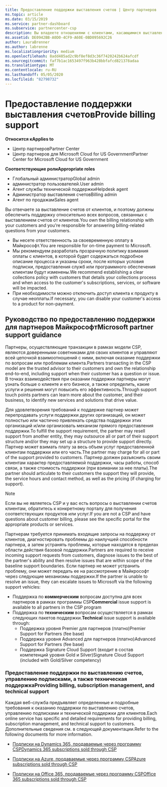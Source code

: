 ```yaml
---
title: Предоставление поддержки выставления счетов | Центр партнеров
ms.topic: article
ms.date: 03/15/2019
ms.service: partner-dashboard
ms.subservice: partnercenter-csp
description: Вы владеете отношениями с клиентами, касающимися выставления счетов, и обеспечиваете клиентам полную поддержку по всем вопросам, связанным с выставлением счетов.
ms.assetid: DE0942BB-A0D0-4CF9-A60E-0BD095692C26
author: LauraBrenner
ms.author: labrenne
ms.localizationpriority: medium
ms.openlocfilehash: 8add485ad2c9bf8ef8d3c36f7420242b624afcdf
ms.sourcegitcommit: faf7b1ac1653497f963b428bbfafcd821378adaa
ms.translationtype: MT
ms.contentlocale: ru-RU
ms.lasthandoff: 05/05/2020
ms.locfileid: "82798732"
---
```

# <a name="provide-billing-support"></a><span data-ttu-id="b03f4-103">Предоставление поддержки выставления счетов</span><span class="sxs-lookup"><span data-stu-id="b03f4-103">Provide billing support</span></span>

<span data-ttu-id="b03f4-104">**Относится к**</span><span class="sxs-lookup"><span data-stu-id="b03f4-104">**Applies to**</span></span>

-  <span data-ttu-id="b03f4-105">Центр партнеров</span><span class="sxs-lookup"><span data-stu-id="b03f4-105">Partner Center</span></span>
-  <span data-ttu-id="b03f4-106">Центр партнеров для Microsoft Cloud for US Government</span><span class="sxs-lookup"><span data-stu-id="b03f4-106">Partner Center for Microsoft Cloud for US Government</span></span>

<span data-ttu-id="b03f4-107">**Соответствующие роли**</span><span class="sxs-lookup"><span data-stu-id="b03f4-107">**Appropriate roles**</span></span>
-   <span data-ttu-id="b03f4-108">Глобальный администратор</span><span class="sxs-lookup"><span data-stu-id="b03f4-108">Global admin</span></span>
-   <span data-ttu-id="b03f4-109">администратор пользователей.</span><span class="sxs-lookup"><span data-stu-id="b03f4-109">User admin</span></span>
-   <span data-ttu-id="b03f4-110">Агент службы технической поддержки</span><span class="sxs-lookup"><span data-stu-id="b03f4-110">Helpdesk agent</span></span>
-   <span data-ttu-id="b03f4-111">Администратор выставления счетов</span><span class="sxs-lookup"><span data-stu-id="b03f4-111">Billing admin</span></span>
-   <span data-ttu-id="b03f4-112">Агент по продажам</span><span class="sxs-lookup"><span data-stu-id="b03f4-112">Sales agent</span></span>

<span data-ttu-id="b03f4-113">Вы отвечаете за выставление счетов от клиентов, и поэтому должны обеспечить поддержку относительно всех вопросов, связанных с выставлением счетов от клиентов.</span><span class="sxs-lookup"><span data-stu-id="b03f4-113">You own the billing relationship with your customers and you're responsible for answering billing-related questions from your customers.</span></span>

-   <span data-ttu-id="b03f4-114">Вы несете ответственность за своевременную оплату в Майкрософт.</span><span class="sxs-lookup"><span data-stu-id="b03f4-114">You are responsible for on-time payment to Microsoft.</span></span>
-   <span data-ttu-id="b03f4-115">Мы рекомендуем разработать прозрачную политику взимания оплаты с клиентов, в которой будет содержаться подробное описание процесса и указаны сроки, после которых условия подписки, предоставления служб или программного обеспечения клиентам будут изменены.</span><span class="sxs-lookup"><span data-stu-id="b03f4-115">We recommend establishing a clear collections policy with customers that details your collections process and when access to the customer's subscriptions, services, or software will be impacted.</span></span>
-   <span data-ttu-id="b03f4-116">При необходимости можно отключить доступ клиента к продукту в случае неоплаты.</span><span class="sxs-lookup"><span data-stu-id="b03f4-116">If necessary, you can disable your customer's access to a product for non-payment.</span></span>

## <a name="microsoft-partner-support-guidance"></a><span data-ttu-id="b03f4-117">Руководство по предоставлению поддержки для партнеров Майкрософт</span><span class="sxs-lookup"><span data-stu-id="b03f4-117">Microsoft partner support guidance</span></span>

<span data-ttu-id="b03f4-118">Партнеры, осуществляющие транзакции в рамках модели CSP, являются доверенными советниками для своих клиентов и управляют всей цепочкой взаимоотношений с ними, включая оказание поддержки по вопросам или проблемам клиента.</span><span class="sxs-lookup"><span data-stu-id="b03f4-118">Partners transacting in the CSP model are the trusted advisor to their customers and own the relationship end-to-end, including support when their customer has a question or issue.</span></span> <span data-ttu-id="b03f4-119">В точках взаимодействия при оказании поддержки партнеры могут узнать больше о клиенте и его бизнесе, а также определить, какие услуги и решения могут повысить его эффективность.</span><span class="sxs-lookup"><span data-stu-id="b03f4-119">Through support touch points partners can learn more about the customer, and their business, to identify new services and solutions that drive value.</span></span>

<span data-ttu-id="b03f4-120">Для удовлетворения требований к поддержке партнер может перепродавать услуги поддержки других организаций, он может полностью или частично привлекать средства поддержки этих организаций и/или организовать механизм прямого предоставления поддержки.</span><span class="sxs-lookup"><span data-stu-id="b03f4-120">To fulfill the support requirement, the partner may resell support from another entity, they may outsource all or part of their support structure and/or they may set up a structure to provide support directly.</span></span>  <span data-ttu-id="b03f4-121">Партнер может взимать плату за весь объем услуг предоставленной клиентам поддержки или его часть.</span><span class="sxs-lookup"><span data-stu-id="b03f4-121">The partner may charge for all or part of the support provided to customers.</span></span> <span data-ttu-id="b03f4-122">Партнер должен разъяснить своим клиентам характер предоставляемой поддержки, часы работы, способ связи, а также стоимость поддержки (при взимании за нее платы).</span><span class="sxs-lookup"><span data-stu-id="b03f4-122">The partner should articulate to their customers the support they will provide, the service hours and contact method, as well as the pricing (if charging for support).</span></span> 

>[!Note]
><span data-ttu-id="b03f4-123">Если вы не являетесь CSP и у вас есть вопросы о выставлении счетов клиентам, обратитесь к конкретному порталу для получения соответствующих продуктов или услуг.</span><span class="sxs-lookup"><span data-stu-id="b03f4-123">If you are not a CSP and have questions about customer billing, please see the specific portal for the appropriate products or services.</span></span>

<span data-ttu-id="b03f4-124">Партнерам требуется принимать входящие запросы на поддержку от клиентов, диагностировать проблемы до наилучшей способности партнера, а затем устранять проблемы, которые находятся в пределах области действия базовой поддержки.</span><span class="sxs-lookup"><span data-stu-id="b03f4-124">Partners are required to receive incoming support requests from customers, diagnose issues to the best of the partner's ability and then resolve issues that are within scope of the baseline support boundaries.</span></span> <span data-ttu-id="b03f4-125">Если партнер не может устранить проблему, они может передать ее на рассмотрение в Майкрософт через следующие механизмы поддержки.</span><span class="sxs-lookup"><span data-stu-id="b03f4-125">If the partner is unable to resolve an issue, they can escalate issues to Microsoft via the following support vehicles:</span></span>

- <span data-ttu-id="b03f4-126">Поддержка по **коммерческим** вопросам доступна для всех партнеров в рамках программы CSP</span><span class="sxs-lookup"><span data-stu-id="b03f4-126">**Commercial** issue support is available to all partners in the CSP program</span></span>
-   <span data-ttu-id="b03f4-127">Поддержка по **техническим** вопросам осуществляется в рамках следующих пакетов поддержки.</span><span class="sxs-lookup"><span data-stu-id="b03f4-127">**Technical** issue support is available through:</span></span>
    -   <span data-ttu-id="b03f4-128">Поддержка уровня Premier для партнеров (платно)</span><span class="sxs-lookup"><span data-stu-id="b03f4-128">Premier Support for Partners (fee base)</span></span>
    -   <span data-ttu-id="b03f4-129">Поддержка уровня Advanced для партнеров (платно)</span><span class="sxs-lookup"><span data-stu-id="b03f4-129">Advanced Support for Partners (fee base)</span></span>
    -   <span data-ttu-id="b03f4-130">Поддержка Signature Cloud Support (входит в состав компетенций уровня Gold и Silver)</span><span class="sxs-lookup"><span data-stu-id="b03f4-130">Signature Cloud Support (included with Gold/Silver competency)</span></span>

### <a name="providing-billing-subscription-management-and-technical-support"></a><span data-ttu-id="b03f4-131">Предоставление поддержки по выставлению счетов, управлению подписками, а также техническая поддержка</span><span class="sxs-lookup"><span data-stu-id="b03f4-131">Providing billing, subscription management, and technical support</span></span> 

<span data-ttu-id="b03f4-132">Каждая веб-служба предъявляет определенные и подробные требования к оказанию поддержки по выставлению счетов, управлению подписками и технической поддержки для клиентов.</span><span class="sxs-lookup"><span data-stu-id="b03f4-132">Each online service has specific and detailed requirements for providing billing, subscription management, and technical support to customers.</span></span> <span data-ttu-id="b03f4-133">Дополнительные сведения см. в следующей документации.</span><span class="sxs-lookup"><span data-stu-id="b03f4-133">Refer to the following documents for more information.</span></span>

-   [<span data-ttu-id="b03f4-134">Подписки на Dynamics 365, продаваемые через программу CSP</span><span class="sxs-lookup"><span data-stu-id="b03f4-134">Dynamics 365 subscriptions sold through CSP</span></span>](https://www.microsoftpartnercommunity.com/t5/CSP/Microsoft-Partner-Support-Guidance/m-p/5262#M30)

-   [<span data-ttu-id="b03f4-135">Подписки на Azure, продаваемые через программу CSP</span><span class="sxs-lookup"><span data-stu-id="b03f4-135">Azure subscriptions sold through CSP</span></span>](https://www.microsoftpartnercommunity.com/t5/CSP/Microsoft-Partner-Support-Guidance/m-p/5263#M31)

-   [<span data-ttu-id="b03f4-136">Подписки на Office 365, продаваемые через программу CSP</span><span class="sxs-lookup"><span data-stu-id="b03f4-136">Office 365 subscriptions sold through CSP</span></span>](https://www.microsoftpartnercommunity.com/t5/CSP/Microsoft-Partner-Support-Guidance/m-p/5264#M32)
 

